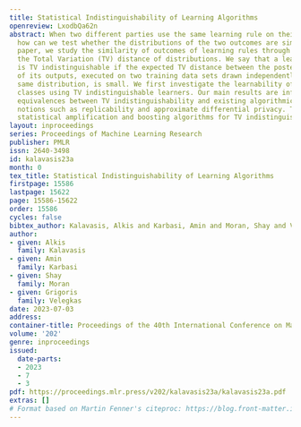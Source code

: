 ```yaml
---
title: Statistical Indistinguishability of Learning Algorithms
openreview: LxodbQa62n
abstract: When two different parties use the same learning rule on their own data,
  how can we test whether the distributions of the two outcomes are similar? In this
  paper, we study the similarity of outcomes of learning rules through the lens of
  the Total Variation (TV) distance of distributions. We say that a learning rule
  is TV indistinguishable if the expected TV distance between the posterior distributions
  of its outputs, executed on two training data sets drawn independently from the
  same distribution, is small. We first investigate the learnability of hypothesis
  classes using TV indistinguishable learners. Our main results are information-theoretic
  equivalences between TV indistinguishability and existing algorithmic stability
  notions such as replicability and approximate differential privacy. Then, we provide
  statistical amplification and boosting algorithms for TV indistinguishable learners.
layout: inproceedings
series: Proceedings of Machine Learning Research
publisher: PMLR
issn: 2640-3498
id: kalavasis23a
month: 0
tex_title: Statistical Indistinguishability of Learning Algorithms
firstpage: 15586
lastpage: 15622
page: 15586-15622
order: 15586
cycles: false
bibtex_author: Kalavasis, Alkis and Karbasi, Amin and Moran, Shay and Velegkas, Grigoris
author:
- given: Alkis
  family: Kalavasis
- given: Amin
  family: Karbasi
- given: Shay
  family: Moran
- given: Grigoris
  family: Velegkas
date: 2023-07-03
address: 
container-title: Proceedings of the 40th International Conference on Machine Learning
volume: '202'
genre: inproceedings
issued:
  date-parts:
  - 2023
  - 7
  - 3
pdf: https://proceedings.mlr.press/v202/kalavasis23a/kalavasis23a.pdf
extras: []
# Format based on Martin Fenner's citeproc: https://blog.front-matter.io/posts/citeproc-yaml-for-bibliographies/
---
```

